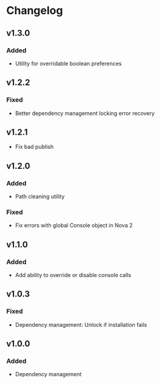 # Changelog

## v1.3.0

### Added

- Utility for overridable boolean preferences

## v1.2.2

### Fixed

- Better dependency management locking error recovery

## v1.2.1

- Fix bad publish

## v1.2.0

### Added

- Path cleaning utility

### Fixed

- Fix errors with global Console object in Nova 2

## v1.1.0

### Added

- Add ability to override or disable console calls

## v1.0.3

### Fixed

- Dependency management: Unlock if installation fails

## v1.0.0

### Added

- Dependency management
